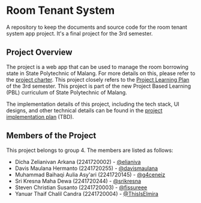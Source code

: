 # Room Tenant System

A repository to keep the documents and source code for the room tenant system app project. It's a final project for the 3rd semester.

## Project Overview

The project is a web app that can be used to manage the room borrowing state in State Polytechnic of Malang. For more details on this,
please refer to the [project charter](documents/project-charter.md). This project closely refers to the [Project Learning Plan](https://github.com/integer-class/archive/blob/main/object-oriented-programming/Contoh%20RPP%20Semester-3%20v2%5B1%5D.pdf) of the 3rd semester. This project is part of the new Project Based Learning (PBL) curriculum of State Polytechnic of Malang.

The implementation details of this project, including the tech stack, UI designs, and other technical details can be found in the [project implementation plan](documents/project-implementation-plan.md) (TBD).

## Members of the Project

This project belongs to group 4. The members are listed as follows:

- Dicha Zelianivan Arkana (2241720002) - [@elianiva](https://github.com/elianiva)
- Davis Maulana Hermanto (2241720255) - [@davismaulana](https://github.com/davismaulana)
- Muhammad Baihaqi Aulia Asy'ari (2241720145) - [@g4ceneiz](https://github.com/g4ceneiz)
- Sri Kresna Maha Dewa (2241720244) - [@srikresna](https://github.com/srikresna)
- Steven Christian Susanto (2241720003) - [@fissureee](https://github.com/Fissureee)
- Yanuar Thaif Chalil Candra (2241720004) - [@ThisIsElmira](https://github.com/ThisIsElmira)
